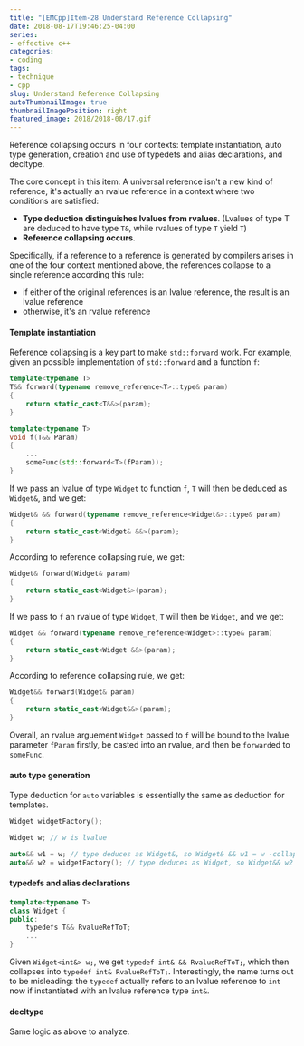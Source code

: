 ```yaml
---
title: "[EMCpp]Item-28 Understand Reference Collapsing"
date: 2018-08-17T19:46:25-04:00
series:
- effective c++
categories:
- coding
tags:
- technique
- cpp
slug: Understand Reference Collapsing
autoThumbnailImage: true
thumbnailImagePosition: right
featured_image: 2018/2018-08/17.gif
---
```


Reference collapsing occurs in four contexts: template instantiation, auto type generation, creation and use of typedefs and alias declarations, and decltype.
<!--more-->

The core concept in this item: A universal reference isn't a new kind of reference, it's actually an rvalue reference in a context where two conditions are satisfied:

* **Type deduction distinguishes lvalues from rvalues**. (Lvalues of type T are deduced to have type `T&`, while rvalues of type `T` yield `T`)
* **Reference collapsing occurs**.

Specifically, if a reference to a reference is generated by compilers arises in one of the four context mentioned above, the references collapse to a single reference according this rule:

- if either of the original references is an lvalue reference, the result is an lvalue reference
- otherwise, it's an rvalue reference

#### Template instantiation

Reference collapsing is a key part to make `std::forward` work. For example, given an possible implementation of `std::forward` and a function `f`:

```cpp
template<typename T>
T&& forward(typename remove_reference<T>::type& param)
{
    return static_cast<T&&>(param);
}

template<typename T>
void f(T&& Param)
{
    ...
    someFunc(std::forward<T>(fParam));
}
```

If we pass an lvalue of type `Widget` to function `f`, `T` will then be deduced as `Widget&`, and we get:

```cpp
Widget& && forward(typename remove_reference<Widget&>::type& param)
{
    return static_cast<Widget& &&>(param);
}
```

According to reference collapsing rule, we get:

```cpp
Widget& forward(Widget& param)
{
    return static_cast<Widget&>(param);
}
```

If we pass to `f` an rvalue of type `Widget`, `T` will then be `Widget`, and we get:

```cpp
Widget && forward(typename remove_reference<Widget>::type& param)
{
    return static_cast<Widget &&>(param);
}
```

According to reference collapsing rule, we get:

```cpp
Widget&& forward(Widget& param)
{
    return static_cast<Widget&&>(param);
}
```

Overall, an rvalue arguement `Widget` passed to `f` will be bound to the lvalue parameter `fParam` firstly, be casted into an rvalue, and then be `forward`ed to `someFunc`.

#### auto type generation

Type deduction for `auto` variables is essentially the same as deduction for templates.

```cpp
Widget widgetFactory();

Widget w; // w is lvalue

auto&& w1 = w; // type deduces as Widget&, so Widget& && w1 = w -collapsing-> Wiget& w1 = w
auto&& w2 = widgetFactory(); // type deduces as Widget, so Widget&& w2 = widgetFactory();
```

#### typedefs and alias declarations

```cpp
template<typename T>
class Widget {
public:
    typedefs T&& RvalueRefToT;
    ...
}
```

Given `Widget<int&> w;`, we get `typedef int& && RvalueRefToT;`, which then collapses into `typedef int& RvalueRefToT;`. Interestingly, the name turns out to be misleading: the `typedef` actually refers to an lvalue reference to `int` now if instantiated with an lvalue reference type `int&`.

#### decltype

Same logic as above to analyze.
